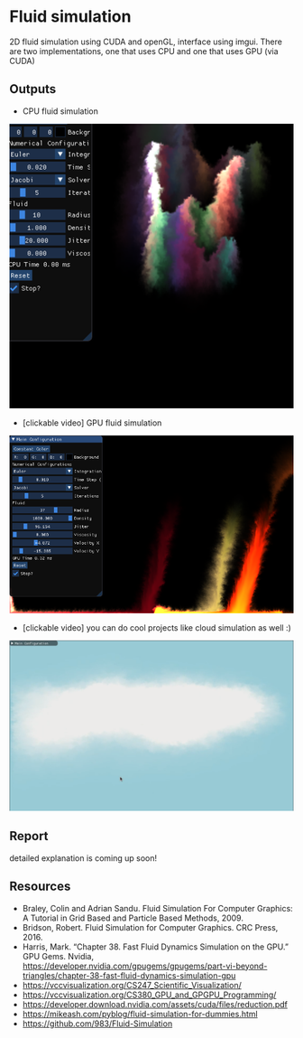# Fluid simulation

2D fluid simulation using CUDA and openGL, interface using imgui. 
There are two implementations, one that uses CPU and one that uses GPU (via CUDA)

## Outputs
* CPU fluid simulation

![CPU simulation](output/fluidSimulation.png)
* [clickable video] GPU fluid simulation

[![GPU simulation](output/fluid%20simulation%20cuda.png)](output/fluid%20simulation.mp4)
* [clickable video] you can do cool projects like cloud simulation as well :)

[![cloud](output/cloud.png)](output/cloud.mp4)

## Report
detailed explanation is coming up soon!

## Resources
* Braley, Colin and Adrian Sandu. Fluid Simulation For Computer Graphics: A Tutorial in Grid Based and Particle Based Methods, 2009.
* Bridson, Robert. Fluid Simulation for Computer Graphics. CRC Press, 2016.
* Harris, Mark. “Chapter 38. Fast Fluid Dynamics Simulation on the GPU.” GPU Gems. Nvidia, https://developer.nvidia.com/gpugems/gpugems/part-vi-beyond-triangles/chapter-38-fast-fluid-dynamics-simulation-gpu 
* https://vccvisualization.org/CS247_Scientific_Visualization/
* https://vccvisualization.org/CS380_GPU_and_GPGPU_Programming/
* https://developer.download.nvidia.com/assets/cuda/files/reduction.pdf
* https://mikeash.com/pyblog/fluid-simulation-for-dummies.html
* https://github.com/983/Fluid-Simulation